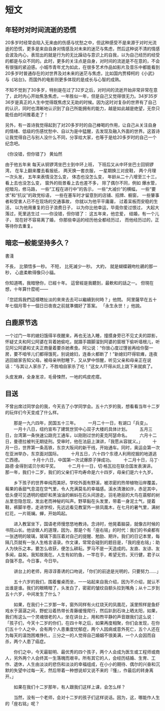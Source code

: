 # 短文

## 年轻时对时间流逝的恐慌

20多岁时经常会陷入无来由的伤感与忧愁之中，但这种感受不是来源于对时光流逝的恐慌，更多是来自自身对情感及对未来的迷茫与焦虑，然后这种说不清的情感会波及内心，表现出的就是行为的无比躁动与意识上的自我，以为自己经历的经受的都是与众不同的。此时，更多的关注点是自身，对时间的流逝是不在意的，不会有很强的紧迫感。小城市青年尤为如此，在很多艺术作品如影片及音乐中都能看到20多岁时普通存在的对世界及对未来的迷茫与焦虑，比如国内贾樟柯的《小武》与《站台》。而国外的电影则更多体现的是成长与心智的成熟。

不知不觉到了30多岁，特别是在过了32岁之后，对时间的流逝开始非常非常在意了，此时内心开始焦急焦虑，一年胜似一年，但是自己又觉得很无力。34岁35岁36岁是真正的人生中觉得既焦虑又无助的时候。因为这时对复杂的世界有了自己的认识，同时也清晰地认识到了自己所能拥有的能力，越是如此越是绝望，无奈只能任由时间推着走了！

另外，有一首诗我觉得起到了对20多岁时的自己棒喝的作用，让自己从关注自身的情绪、低级的伤感忧愁中、自以为是中猛醒，去发现及融入外面的世界。这首诗让我觉得自己与别人没什么不同，分享给大家，也等于是给20多岁时的自己一个纪念吧。

《你没错，但你错了》
黄灿然

由于他五年来
每天从铜锣湾坐巴士到中环上班，
下班后又从中环坐巴士回铜锣湾，
在车上翻来覆去看报纸，
两天换一套衣服，
一星期换三对皮鞋，
两个月理一次头发，
五年来表情没怎么变，
体态也没怎么变，
年龄从二十八增至三十三，
看上去也没怎么变，
窗外的街景看上去也差不多，
除了偶尔不同，例如
爆水管，挖暗沟，修马路，
一些“工程在进行中”的告示，
一些“大减价”的横幅，
一些“要求”和“抗议”的政党标语，
一些在塞车时才留意到的店铺、招牌、橱窗，
一些肇事者和受害人已不在现场的交通事故，
你就以为他平平庸庸，
过着呆板而安稳的生活，
以为他用重复的日子浪费日子，
以为你比他幸运，毕竟你爱过恨过，
大起大落过，死里逃生过
——你没错，但你错了：
这五年来，他恋爱，
结婚，有一个儿子，
现在好不容易离了婚，
你那些幸运的经历他全都经历过，
而他经历过的，正等待你去重复。


## 暗恋一般能坚持多久？

書淺

不長， 
比領悟多一秒。 
不短， 
比死滅少一秒。 
大約， 
就是蝴蝶親吻杜鵑的那一秒， 
心底柔軟得像只小貓。 

你知道嗎，我暗戀你，已經十年。 
這曾經是我聽到，最軟和的話之一。 
但現在想，十年算什麼呢—— 

「您認爲我們這樣瞎扯淡的來來去去可以繼續到何時？」他問。 
阿里薩早在五十年七個月零十一個日日夜夜之前就準備好了答案。 
「永生永世！」他說。


## 白鹿原节选

一个过门一年的媳妇饿得半夜醒来，再也无法入睡，撞摸身旁已不见丈夫的踪影，怀疑丈夫和阿公阿婆在背着她偷吃，就蹑手蹑脚溜到阿婆的窗根下偷听墙根儿，听见阿公阿婆和丈夫正商量着要杀她煮食。阿公说：“你放心度过馑爸再给你娶一房，要不咱爷儿们都得饿死，别说媳妇，连香火都断了！”新媳妇吓得软瘫，连夜逃回娘家告知父母。被母亲哄慰睡下，又从梦中惊醒，听见父亲和母亲正在说话：“与其让人家杀了，不胜咱自家杀了吃！”这女人吓得从炕上跳下来就疯了。

头皮发麻，全身发凉，毛骨悚然，一地的鸡皮疙瘩。


## 目送

不曾出席过同学会的我，今天去了小学同学会。五十六岁的我，想看看当年十二岁的玩伴们今天变成了什么样。 

　　那是一九六四年，民国五十三年。 
　　一月二十一日，有湖口「兵变」。 
　　一月十八日，纽约宣布了建筑世贸中心双子大楼的具体计划。 
　　五月三日，台湾第一条快速公路完工通车，以刚刚过世的麦克阿瑟命名。 
　　六月十二日，曼德拉被判无期徒刑。受审时，他在法庭上演讲，「我愿从容就义。」 
　　十月一日，世界第一条高铁，东京大阪间的新干线，开始通车。同时，奥运会第一次在亚洲举办，东京面对国际。 
　　十月五日，六十四个东德人利用挖掘的地道逃亡西德。 
　　十月十六日，中国第一次试爆原子弹成功。 
　　十二月十日，马丁‧路德‧金得到诺贝尔和平奖。 
　　十二月十一日，切‧格瓦拉在联合国发表演讲。 
那一年，我们十二岁，我们的父亲们平均寿命是六十四岁，母亲们是六十九岁。 

　　乡下孩子的世界单纯而美好。学校外面有野溪，被浓密的热带植物沿岸覆盖，莓果的香甜气息混在空气里，令人充满莫名的幸福感。溪水清澈如许，赤足其中，低头便可见透明的细虾和黑油油的蝌蚪在石头间游走。羽毛艳丽的大鸟在蓊郁的树丛里忽隐忽现，发出老而神秘的叫声。野草黏在头发里，带着一身泥土气，提着鞋，裤脚半卷，走进学校，先远远看见教室外一排凤凰木，在七月的暑气里，满树红花，一片斑斓。蝉，开始鸣起。 

　　进入教室坐下，国语老师慢悠悠地教诗。念诗时，他晃着脑袋，就像古时候的书院山长。他谈做人的道理，因为，那是个有「座右铭」的时代：我们的书桌都有一张透明的玻璃，玻璃下面压着对自己的提醒、勉励、期许。我们的日记本里，每隔几页就有一张人生格言语录。作文课，常常会碰到的题目是，「我的座右铭」：助人为快乐之本。要怎么收获，便怎么耕耘。罗马不是一天造成的。友直、友谅、友多闻，益矣。我知故我在。人生有如钓鱼，一竿在手，希望无穷。天行健，君子以自强不息。今日事，今日毕。 

　　讲台上的老师，用谆谆善诱的口吻说，「你们的前途是光明的，只要努力……」 

　　五十六岁的我们，围着餐桌而坐，一一站起来自我介绍，因为不介绍，就认不出谁是谁。我们的眼睛暗了，头发白了，密密的皱纹自额头拉到嘴角；从十二岁到五十六岁，中间发生了什么？ 

　　如果，在我们十二岁那一年，窗外同样有火红烧天的凤凰花，溪里照样是鱼虾戏水于潺潺之间，野蛇沿着热带长青藤缓慢爬行，然后趴到石块上晒太阳，如果，我们有这么一个灵魂很老的人，坐在讲台上，用和煦平静的声音跟我们这么说： 
「孩子们，今天十二岁的你们，在四十年之后，如果再度相聚，你们会发现，在你们五十个人之中，会有两个人患重度忧郁症，两个人因病或意外死亡，五个人还在为每天的温饱困难挣扎，三分之一的人觉得自己婚姻不很美满，一个人会因而自杀，两个人患了癌症。 

　　你们之中，今天最聪明、最优秀的四个孩子，两个人会成为医生或工程师或商人，另外两个人会终其一生落魄而艰辛。所有其它的人，会经历结婚、生育、工作、退休，人生由淡淡的悲伤和淡淡的幸福组成，在小小的期待、偶尔的兴奋和沉默的失望中过每一天，然后带着一种想说却又说不来的『懂』，作最后的转身离开。」 

　　如果在我们十二岁那年，有人跟我们这样上课，会怎么样？ 

　　当然，没有一个老师，会对十二岁的孩子们这样说话。因为，这，哪能作人生的「座右铭」呢？

